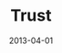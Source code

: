 ---
layout: music 
title: "Trust"
series: "ROI"
date: 2013-04-01 
description: "Brian Tome talks about Jesus’ investment in us."
audio: "http://www.crossroads.net/players/media/hq/roi_04.mp3"
audio-duration: "32:02"
---